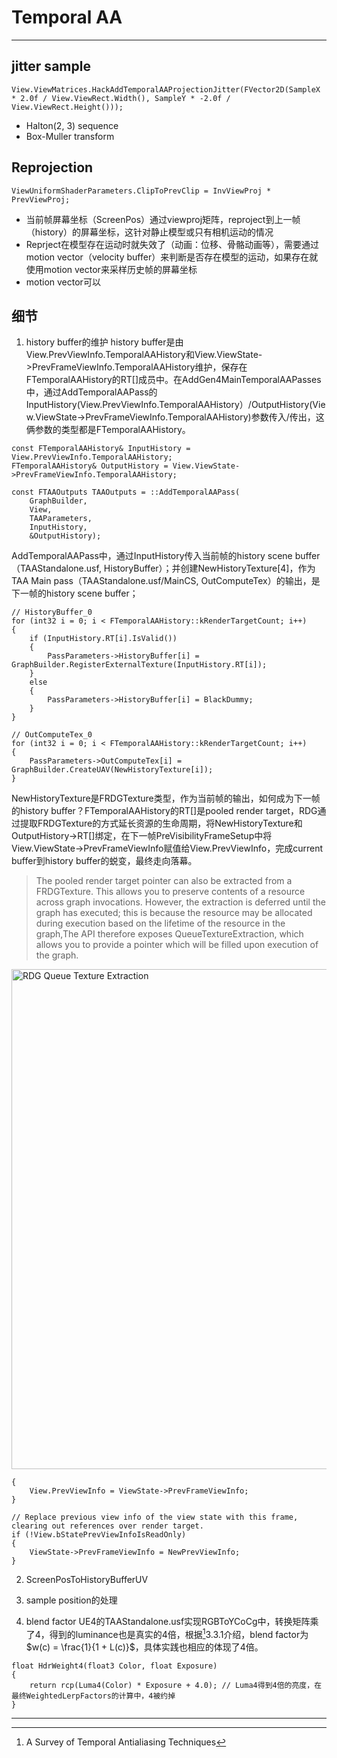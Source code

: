 # Temporal AA
-------------

## jitter sample
``` jitter sample
View.ViewMatrices.HackAddTemporalAAProjectionJitter(FVector2D(SampleX * 2.0f / View.ViewRect.Width(), SampleY * -2.0f / View.ViewRect.Height()));
```
- Halton(2, 3) sequence
- Box-Muller transform

## Reprojection
``` View.ClipToPrevClip
ViewUniformShaderParameters.ClipToPrevClip = InvViewProj * PrevViewProj;
```

- 当前帧屏幕坐标（ScreenPos）通过viewproj矩阵，reproject到上一帧（history）的屏幕坐标，这针对静止模型或只有相机运动的情况
- Reprject在模型存在运动时就失效了（动画：位移、骨骼动画等），需要通过motion vector（velocity buffer）来判断是否存在模型的运动，如果存在就使用motion vector来采样历史帧的屏幕坐标
- motion vector可以

## 细节

1. history buffer的维护
history buffer是由View.PrevViewInfo.TemporalAAHistory和View.ViewState->PrevFrameViewInfo.TemporalAAHistory维护，保存在FTemporalAAHistory的RT[]成员中。在AddGen4MainTemporalAAPasses中，通过AddTemporalAAPass的InputHistory(View.PrevViewInfo.TemporalAAHistory）/OutputHistory(View.ViewState->PrevFrameViewInfo.TemporalAAHistory)参数传入/传出，这俩参数的类型都是FTemporalAAHistory。
```
const FTemporalAAHistory& InputHistory = View.PrevViewInfo.TemporalAAHistory;
FTemporalAAHistory& OutputHistory = View.ViewState->PrevFrameViewInfo.TemporalAAHistory;

const FTAAOutputs TAAOutputs = ::AddTemporalAAPass(
    GraphBuilder,
    View,
    TAAParameters,
    InputHistory,
    &OutputHistory);
```
AddTemporalAAPass中，通过InputHistory传入当前帧的history scene buffer（TAAStandalone.usf, HistoryBuffer）；并创建NewHistoryTexture[4]，作为TAA Main pass（TAAStandalone.usf/MainCS, OutComputeTex）的输出，是下一帧的history scene buffer；
```
// HistoryBuffer_0
for (int32 i = 0; i < FTemporalAAHistory::kRenderTargetCount; i++)
{
    if (InputHistory.RT[i].IsValid())
    {
        PassParameters->HistoryBuffer[i] = GraphBuilder.RegisterExternalTexture(InputHistory.RT[i]);
    }
    else
    {
        PassParameters->HistoryBuffer[i] = BlackDummy;
    }
}

// OutComputeTex_0
for (int32 i = 0; i < FTemporalAAHistory::kRenderTargetCount; i++)
{
    PassParameters->OutComputeTex[i] = GraphBuilder.CreateUAV(NewHistoryTexture[i]);
}
```
NewHistoryTexture是FRDGTexture类型，作为当前帧的输出，如何成为下一帧的history buffer？FTemporalAAHistory的RT[]是pooled render target，RDG通过提取FRDGTexture的方式延长资源的生命周期，将NewHistoryTexture和OutputHistory->RT[]绑定，在下一帧PreVisibilityFrameSetup中将View.ViewState->PrevFrameViewInfo赋值给View.PrevViewInfo，完成current buffer到history buffer的蜕变，最终走向落幕。
> The pooled render target pointer can also be extracted from a FRDGTexture. This allows you to preserve contents of a resource across graph invocations.
However, the extraction is deferred until the graph has executed; this is because the resource may be allocated during execution based on the lifetime of the resource in the graph,The API therefore exposes QueueTextureExtraction, which allows you to provide a pointer which will be filled upon execution of the graph. 

<img src="./TemporalAA/QueueTextureExtraction.png" alt="RDG Queue Texture Extraction" width="800" />

```
{
    View.PrevViewInfo = ViewState->PrevFrameViewInfo;
}

// Replace previous view info of the view state with this frame, clearing out references over render target.
if (!View.bStatePrevViewInfoIsReadOnly)
{
    ViewState->PrevFrameViewInfo = NewPrevViewInfo;
}
```
2. ScreenPosToHistoryBufferUV

3. sample position的处理

4. blend factor
UE4的TAAStandalone.usf实现RGBToYCoCg中，转换矩阵乘了4，得到的luminance也是真实的4倍，根据[^1]3.3.1介绍，blend factor为$`w(c) = \frac{1}{1 + L(c)}`$，具体实践也相应的体现了4倍。
```
float HdrWeight4(float3 Color, float Exposure)
{
	return rcp(Luma4(Color) * Exposure + 4.0); // Luma4得到4倍的亮度，在最终WeightedLerpFactors的计算中，4被约掉
}
```


-------------
[^1]: A Survey of Temporal Antialiasing Techniques